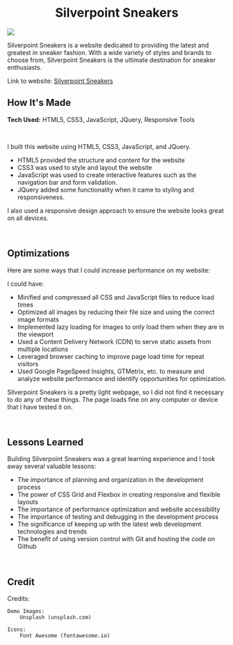 <h1 align="center">Silverpoint Sneakers</h1>
<img src="https://i.imgur.com/xrt8TIQ.png">
<br>
<p>Silverpoint Sneakers is a website dedicated to providing the latest and greatest in sneaker fashion. With a wide variety of styles and brands to choose from, Silverpoint Sneakers is the ultimate destination for sneaker enthusiasts.</p>
<p>Link to website: <a href="https://www.tyleriscoding.com/shoe-store/index.html">Silverpoint Sneakers</a></p>
<h2>How It's Made</h2>
<p><strong>Tech Used:</strong> HTML5, CSS3, JavaScript, JQuery, Responsive Tools</p>
<br>
<p>
I built this website using HTML5, CSS3, JavaScript, and JQuery.

- HTML5 provided the structure and content for the website
- CSS3 was used to style and layout the website
- JavaScript was used to create interactive features such as the navigation bar and form validation.
- JQuery added some functionality when it came to styling and responsiveness.

I also used a responsive design approach to ensure the website looks great on all devices.</p>
<br>
<h2>Optimizations</h2>
<p>Here are some ways that I could increase performance on my website:

I could have:
- Minified and compressed all CSS and JavaScript files to reduce load times
- Optimized all images by reducing their file size and using the correct image formats
- Implemented lazy loading for images to only load them when they are in the viewport
- Used a Content Delivery Network (CDN) to serve static assets from multiple locations
- Leveraged browser caching to improve page load time for repeat visitors
- Used Google PageSpeed Insights, GTMetrix, etc. to measure and analyze website performance and identify opportunities for optimization.

Silverpoint Sneakers is a pretty light webpage, so I did not find it necessary to do any of these things. The page loads fine on any computer or device that I have tested it on.
</p>
<br>
<h2>Lessons Learned</h2>
<p>Building Silverpoint Sneakers was a great learning experience and I took away several valuable lessons:

- The importance of planning and organization in the development process
- The power of CSS Grid and Flexbox in creating responsive and flexible layouts
- The importance of performance optimization and website accessibility
- The importance of testing and debugging in the development process
- The significance of keeping up with the latest web development technologies and trends
- The benefit of using version control with Git and hosting the code on Github</p>
<br>
<h2>Credit</h2>

Credits:

	Demo Images:
		Unsplash (unsplash.com)

	Icons:
		Font Awesome (fontawesome.io)
